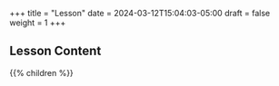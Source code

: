+++
title = "Lesson"
date = 2024-03-12T15:04:03-05:00
draft = false
weight = 1
+++

## Lesson Content

{{% children %}}
